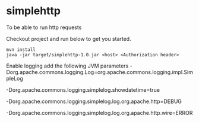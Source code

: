 # simplehttp
To be able to run http requests

Checkout project and run below to get you started.
```
mvn install
java -jar target/simplehttp-1.0.jar <host> <Authorization header>
```

Enable logging add the following JVM parameters
-Dorg.apache.commons.logging.Log=org.apache.commons.logging.impl.SimpleLog

-Dorg.apache.commons.logging.simplelog.showdatetime=true

-Dorg.apache.commons.logging.simplelog.log.org.apache.http=DEBUG

-Dorg.apache.commons.logging.simplelog.log.org.apache.http.wire=ERROR